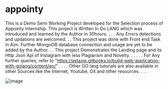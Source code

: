 # appointy
This is a Demo Semi Working Project developed for the Selection process of Appointy Internship.
This project is Written In Go LANG which was introduced and learned by the Author in 30hours.
.
.
.
Any Errors detections and updations are welcomed.
.
.
This project was done with Front end Task in Aim.
Further MongoDB database connection and usage are yet to be added by the Author.
.
.
This project Demonstrates the Landing page and its Http Json Api of Instagram with less Plagiarism and Novelty.
.
.
.
.
.
For Any further queries, refer to "https://astaxie.gitbooks.io/build-web-application-with-golang/content/en/"
.
.
.
.
Other GO lang tutorials are also available in other Sources like the Internet, Youtube, Git and other resources.
.
.
.



![image](https://user-images.githubusercontent.com/55664957/136666860-4abebe85-a30a-471b-8936-9cd7255218ab.png)
